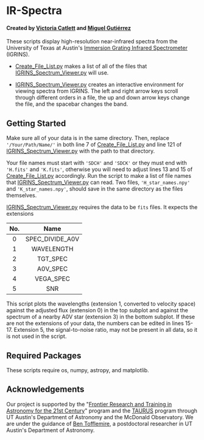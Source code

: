 # IR-Spectra
#### Created by [Victoria Catlett](https://github.com/vcatlett) and [Miguel Gutiérrez](https://github.com/mgutierrez32)

These scripts display high-resolution near-infrared spectra from the University of Texas at Austin's [Immersion Grating Infrared Spectrometer](https://www.as.utexas.edu/astronomy/research/people/jaffe/igrins.html) (IGRINS).

* [Create_File_List.py](Create_File_List.py) makes a list of all of the files that [IGRINS_Spectrum_Viewer.py](IGRINS_Spectrum_Viewer.py) will use. 

* [IGRINS_Spectrum_Viewer.py](IGRINS_Spectrum_Viewer.py) creates an interactive environment for viewing spectra from IGRINS. The left and right arrow keys scroll through different orders in a file, the up and down arrow keys change the file, and the spacebar changes the band. 

## Getting Started

Make sure all of your data is in the same directory. Then, replace ```'/Your/Path/Name/'``` in both line 7 of [Create_File_List.py](Create_File_List.py) and line 121 of [IGRINS_Spectrum_Viewer.py](IGRINS_Spectrum_Viewer.py) with the path to that directory. 

Your file names must start with ```'SDCH'``` and ```'SDCK'``` or they must end with ```'H.fits'``` and ```'K.fits'```, otherwise you will need to adjust lines 13 and 15 of [Create_File_List.py](Create_File_List.py) accordingly. Run the script to make a list of file names that [IGRINS_Spectrum_Viewer.py](IGRINS_Spectrum_Viewer.py) can read. Two files, ```'H_star_names.npy'``` and ```'K_star_names.npy'```, should save in the same directory as the files themselves. 

[IGRINS_Spectrum_Viewer.py](IGRINS_Spectrum_Viewer.py) requires the data to be ```fits``` files. It expects the extensions

| No. | Name |
|:-----:|:----------:|
| 0 | SPEC_DIVIDE_A0V | 
| 1 | WAVELENGTH |
| 2 | TGT_SPEC |
| 3 | A0V_SPEC |
| 4 | VEGA_SPEC |
| 5 | SNR |

This script plots the wavelengths (extension 1, converted to velocity space) against the adjusted flux (extension 0) in the top subplot and against the spectrum of a nearby A0V star (extension 3) in the bottom subplot. If these are not the extensions of your data, the numbers can be edited in lines 15-17. Extension 5, the signal-to-noise ratio, may not be present in all data, so it is not used in the script. 

## Required Packages

These scripts require os, numpy, astropy, and matplotlib.

## Acknowledgements

Our project is supported by the "[Frontier Research and Training in Astronomy for the 21st Century](https://astronomy.utexas.edu/research/astronomy-reu-assure)" program and the [TAURUS](https://sites.cns.utexas.edu/taurus/home) program through UT Austin's Department of Astronomy and the McDonald Observatory. We are under the guidance of [Ben Tofflemire](https://github.com/tofflemire), a postdoctoral researcher in UT Austin's Department of Astronomy. 
